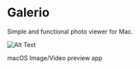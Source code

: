 # Galerio

Simple and functional photo viewer for Mac.

![Alt Text](https://media.giphy.com/media/52F9e4rUhdLqSm4h05/giphy.gif)

macOS Image/Video preview app
